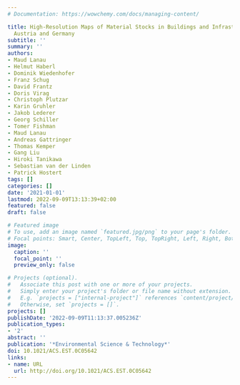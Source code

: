 ```yaml
---
# Documentation: https://wowchemy.com/docs/managing-content/

title: High-Resolution Maps of Material Stocks in Buildings and Infrastructures in
  Austria and Germany
subtitle: ''
summary: ''
authors:
- Maud Lanau
- Helmut Haberl
- Dominik Wiedenhofer
- Franz Schug
- David Frantz
- Doris Virag
- Christoph Plutzar
- Karin Gruhler
- Jakob Lederer
- Georg Schiller
- Tomer Fishman
- Maud Lanau
- Andreas Gattringer
- Thomas Kemper
- Gang Liu
- Hiroki Tanikawa
- Sebastian van der Linden
- Patrick Hostert
tags: []
categories: []
date: '2021-01-01'
lastmod: 2022-09-09T13:13:39+02:00
featured: false
draft: false

# Featured image
# To use, add an image named `featured.jpg/png` to your page's folder.
# Focal points: Smart, Center, TopLeft, Top, TopRight, Left, Right, BottomLeft, Bottom, BottomRight.
image:
  caption: ''
  focal_point: ''
  preview_only: false

# Projects (optional).
#   Associate this post with one or more of your projects.
#   Simply enter your project's folder or file name without extension.
#   E.g. `projects = ["internal-project"]` references `content/project/deep-learning/index.md`.
#   Otherwise, set `projects = []`.
projects: []
publishDate: '2022-09-09T11:13:37.005236Z'
publication_types:
- '2'
abstract: ''
publication: '*Environmental Science & Technology*'
doi: 10.1021/ACS.EST.0C05642
links:
- name: URL
  url: http://doi.org/10.1021/ACS.EST.0C05642
---
```

